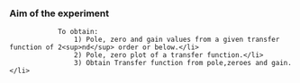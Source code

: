 ### Aim of the experiment
				To obtain:
					1) Pole, zero and gain values from a given transfer function of 2<sup>nd</sup> order or below.</li>
					2) Pole, zero plot of a transfer function.</li>
					3) Obtain Transfer function from pole,zeroes and gain.</li>
